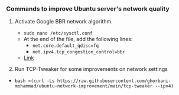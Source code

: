 ### Commands to improve Ubuntu server's network quality

1. Activate Google BBR network algorithm.
   - `sudo nano /etc/sysctl.conf`
   - At the end of the file, add the following lines:
     - `net.core.default_qdisc=fq`
     - `net.ipv4.tcp_congestion_control=bbr`
   - [Link](https://www.imaginelinux.com/enable-bbr-on-ubuntu-22-04/)

2. Run TCP-Tweaker for some improvements on network settings
  - `bash <(curl -Ls https://raw.githubusercontent.com/ghorbani-mohammad/ubuntu-network-improvement/main/tcp-tweaker --ipv4)`